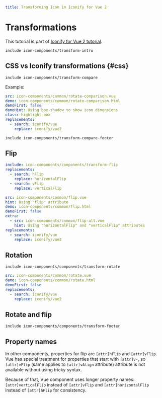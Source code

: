 ```yaml
title: Transforming Icon in Iconify for Vue 2
```

# Transformations

This tutorial is part of [Iconify for Vue 2 tutorial](./index.md).

`include icon-components/transform-intro`

## CSS vs Iconify transformations {#css}

`include icon-components/transform-compare`

Example:

```yaml
src: icon-components/common/rotate-comparison.vue
demo: icon-components/common/rotate-comparison.html
demoFirst: false
demoHint: Using box-shadow to show icon dimensions
class: highlight-box
replacements:
  - search: iconify/vue
    replace: iconify/vue2
```

`include icon-components/transform-compare-footer`

## Flip

```yaml
include: icon-components/components/transform-flip
replacements:
  - search: hFlip
    replace: horizontalFlip
  - search: vFlip
    replace: verticalFlip
```

```yaml
src: icon-components/common/flip.vue
hint: Using "flip" attribute
demo: icon-components/common/flip.html
demoFirst: false
extra:
  - src: icon-components/common/flip-alt.vue
    hint: Using "horizontalFlip" and "verticalFlip" attributes
replacements:
  - search: iconify/vue
    replace: iconify/vue2
```

## Rotation

`include icon-components/components/transform-rotate`

```yaml
src: icon-components/common/rotate.vue
demo: icon-components/common/rotate.html
demoFirst: false
replacements:
  - search: iconify/vue
    replace: iconify/vue2
```

## Rotate and flip

`include icon-components/components/transform-footer`

## Property names

In other components, properties for flip are `[attr]hFlip` and `[attr]vFlip`. Vue has special treatment for properties that start with `[attr]v-`, so `[attr]vFlip` (same applies to `[attr]vAlign` attribute) attribute is not available without using tricky syntax.

Because of that, Vue component uses longer property names: `[attr]verticalFlip` instead of `[attr]vFlip` and `[attr]horizontalFlip` instead of `[attr]hFlip` for consistency.
